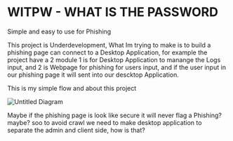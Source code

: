 # WITPW - WHAT IS THE PASSWORD
Simple and easy to use for Phishing

This project is Underdevelopment, What Im trying to make is to build a phishing page can connect to a Desktop Application, for example the project have a 2 module 1 is for Desktop Application to manange
the Logs input, and 2 is Webpage for phishing for users input, and if the user input in our phishing page it will sent into our descktop Application.

This is my simple flow and about this project

![Untitled Diagram](https://github.com/ZedUnderson/WITPW/assets/75055546/f9cc41a6-d46e-41af-aefe-51717737bf94)


Maybe if the phishing page is look like secure it will never flag a Phishing? maybe? soo to avoid crawl we need to make desktop application to separate the admin and client side, how is that?

